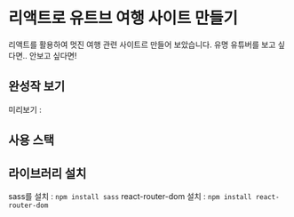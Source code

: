  # 리액트로 유트브 여행 사이트 만들기

리액트를 활용하여 멋진 여행 관련 사이트르 만들어 보았습니다.
유명 유튜버를 보고 싶다면.. 안보고 싶다면!

## 완성작 보기
미리보기 : 

## 사용 스택

## 라이브러리 설치
sass를 설치 : `npm install sass`
react-router-dom 설치 : `npm install react-router-dom`